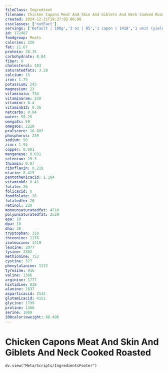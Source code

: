 ```yaml
---
fileClass: Ingredient
filename: Chicken Capons Meat And Skin And Giblets And Neck Cooked Roasted
created: 2024-12-21T19:27:02-06:00
cssclasses: ['nutFact']
servings: ['Default | 100g','3 oz | 85','1 capon | 1418','1 unit (yield from 1 lb ready-to cook capon) | 218']
id: 172407
foodgroup: Meats
calories: 226
fat: 11.67
protein: 28.35
carbohydrate: 0.04
fiber: 0
cholesterol: 103
saturatedfats: 3.28
calcium: 15
iron: 1.79
potassium: 243
magnesium: 23
vitaminaiu: 734
vitaminarae: 220
vitaminc: 0.4
vitaminb12: 0.36
netcarbs: 0.04
water: 59.25
omega3s: 50
omega6s: 2220
pralscore: 16.807
phosphorus: 239
sodium: 50
zinc: 1.94
copper: 0.081
manganese: 0.031
selenium: 19.3
thiamin: 0.07
riboflavin: 0.219
niacin: 8.415
pantothenicacid: 1.184
vitaminb6: 0.41
folate: 26
folicacid: 0
foodfolate: 26
folatedfe: 26
retinol: 220
monounsaturatedfat: 4710
polyunsaturatedfat: 2520
epa: 10
dpa: 10
dha: 30
tryptophan: 318
threonine: 1178
isoleucine: 1419
leucine: 2077
lysine: 2302
methionine: 753
cystine: 377
phenylalanine: 1112
tyrosine: 916
valine: 1386
arginine: 1777
histidine: 828
alanine: 1637
asparticacid: 2534
glutamicacid: 4151
glycine: 1799
proline: 1366
serine: 1009
200calorieweight: 88.496
---
```


# Chicken Capons Meat And Skin And Giblets And Neck Cooked Roasted

```dataviewjs
dv.view("Meta/Scripts/IngredientsFooter")
```